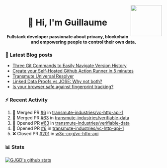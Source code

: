 <img align='right' src='https://user-images.githubusercontent.com/5713670/87202985-820dcb80-c2b6-11ea-9f56-7ec461c497c3.gif' width='100"'>

<h1 align="center">👋 Hi, I'm Guillaume</h1>
<h4 align="center">Fullstack developer passionate about privacy, blockchain and empowering people to control their own data.

### 📝 Latest Blog posts

<!-- BLOG-POST-LIST:START -->
- [Three Git Commands to Easily Navigate Version History](https://gjgd.medium.com/three-git-commands-to-easily-navigate-version-history-95998c391353?source=rss-35e0d58bf235------2)
- [Create your Self-Hosted Github Action Runner in 5 minutes](https://gjgd.medium.com/create-your-self-hosted-github-action-runner-in-5-minutes-a9eff615edc4?source=rss-35e0d58bf235------2)
- [Transmute Universal Resolver](https://medium.com/transmute-techtalk/transmute-universal-resolver-b6c8509858f?source=rss-35e0d58bf235------2)
- [Linked Data Proofs vs JOSE: Why not both?](https://medium.com/transmute-techtalk/linked-data-proofs-vs-jose-why-not-both-1594393418cc?source=rss-35e0d58bf235------2)
- [Is your browser safe against fingerprint tracking?](https://gjgd.medium.com/is-your-browser-safe-against-fingerprint-tracking-6126952b805b?source=rss-35e0d58bf235------2)
<!-- BLOG-POST-LIST:END -->

### :zap: Recent Activity

<!--START_SECTION:activity-->
1. 🎉 Merged PR [#6](https://github.com/transmute-industries/vc-http-api-1/pull/6) in [transmute-industries/vc-http-api-1](https://github.com/transmute-industries/vc-http-api-1)
2. 🎉 Merged PR [#63](https://github.com/transmute-industries/verifiable-data/pull/63) in [transmute-industries/verifiable-data](https://github.com/transmute-industries/verifiable-data)
3. 💪 Opened PR [#63](https://github.com/transmute-industries/verifiable-data/pull/63) in [transmute-industries/verifiable-data](https://github.com/transmute-industries/verifiable-data)
4. 💪 Opened PR [#6](https://github.com/transmute-industries/vc-http-api-1/pull/6) in [transmute-industries/vc-http-api-1](https://github.com/transmute-industries/vc-http-api-1)
5. ❌ Closed PR [#201](https://github.com/w3c-ccg/vc-http-api/pull/201) in [w3c-ccg/vc-http-api](https://github.com/w3c-ccg/vc-http-api)
<!--END_SECTION:activity-->

### 📊 Stats

[![GJGD's github stats](https://github-readme-stats.vercel.app/api?username=gjgd&count_private=true&show_icons=true&custom_title=My%20Github%20Stats)](https://github.com/anuraghazra/github-readme-stats)
